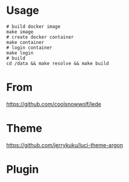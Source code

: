 # Usage
```shell
# build docker image
make image
# create docker container
make container
# login container
make login
# build
cd /data && make resolve && make build
```

# From

https://github.com/coolsnowwolf/lede

# Theme

https://github.com/jerrykuku/luci-theme-argon

# Plugin

